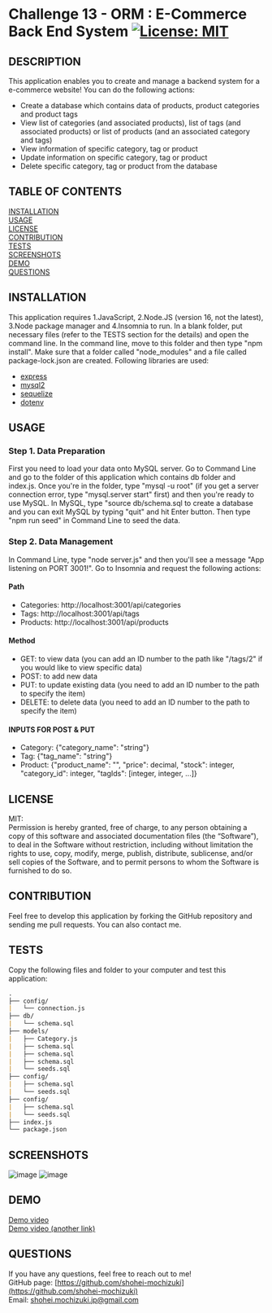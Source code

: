 # Challenge 13 - ORM : E-Commerce Back End System [![License: MIT](https://img.shields.io/badge/License-MIT-yellow.svg)](https://opensource.org/licenses/MIT)

## DESCRIPTION 
This application enables you to create and manage a backend system for a e-commerce website! You can do the following actions:
* Create a database which contains data of products, product categories and product tags 
* View list of categories (and associated products), list of tags (and associated products) or list of products (and an associated category and tags)
* View information of specific category, tag or product
* Update information on specific category, tag or product 
* Delete specific category, tag or product from the database

## TABLE OF CONTENTS
[INSTALLATION](#installation)<br>
[USAGE](#usage)<br>
[LICENSE](#license)<br>
[CONTRIBUTION](#contribution)<br>
[TESTS](#tests)<br>
[SCREENSHOTS](#screenshots)<br>
[DEMO](#demo)<br>
[QUESTIONS](#questions)

## INSTALLATION 
This application requires 1.JavaScript, 2.Node.JS (version 16, not the latest), 3.Node package manager and 4.Insomnia to run. In a blank folder, put necessary files (refer to the TESTS section for the details) and open the command line. In the command line, move to this folder and then type "npm install". Make sure that a folder called "node_modules" and a file called package-lock.json are created. Following libraries are used:
* [express](https://www.npmjs.com/package/express)
* [mysql2](https://www.npmjs.com/package/mysql2)
* [sequelize](https://www.npmjs.com/package/sequelize)
* [dotenv](https://www.npmjs.com/package/dotenv)

## USAGE 
### Step 1. Data Preparation 
First you need to load your data onto MySQL server. Go to Command Line and go to the folder of this application which contains db folder and index.js. Once you're in the folder, type "mysql -u root" (if you get a server connection error, type "mysql.server start" first) and then you're ready to use MySQL. In MySQL, type "source db/schema.sql to create a database and you can exit MySQL by typing "quit" and hit Enter button. Then type "npm run seed" in Command Line to seed the data.  

### Step 2. Data Management
In Command Line, type "node server.js" and then you'll see a message "App listening on PORT 3001!". Go to Insomnia and request the following actions:
#### Path
* Categories: http://localhost:3001/api/categories
* Tags: http://localhost:3001/api/tags
* Products: http://localhost:3001/api/products
#### Method
* GET: to view data (you can add an ID number to the path like "/tags/2" if you would like to view specific data)
* POST: to add new data 
* PUT: to update existing data (you need to add an ID number to the path to specify the item)
* DELETE: to delete data (you need to add an ID number to the path to specify the item)
#### INPUTS FOR POST & PUT
* Category: {"category_name": "string"}
* Tag: {"tag_name": "string"}
* Product: {"product_name": "", "price": decimal, "stock": integer, "category_id": integer, "tagIds": [integer, integer, ...]}

## LICENSE 
MIT:<br>
Permission is hereby granted, free of charge, to any person obtaining a copy of this
software and associated documentation files (the “Software”), to deal in the Software
without restriction, including without limitation the rights to use, copy, modify,
merge, publish, distribute, sublicense, and/or sell copies of the Software, and to 
permit persons to whom the Software is furnished to do so.

## CONTRIBUTION 
Feel free to develop this application by forking the GitHub repository and sending me pull requests. You can also contact me.

## TESTS 
Copy the following files and folder to your computer and test this application:
```md
.
├── config/
|   └── connection.js
├── db/
|   └── schema.sql
├── models/
|   ├── Category.js
|   ├── schema.sql
|   ├── schema.sql
|   ├── schema.sql
|   └── seeds.sql
├── config/
|   ├── schema.sql
|   └── seeds.sql
├── config/
|   ├── schema.sql
|   └── seeds.sql
├── index.js          
└── package.json
``` 

## SCREENSHOTS
![image](https://user-images.githubusercontent.com/121307266/219885075-c96eae61-6122-489e-9bc2-903f487dd004.png)
![image](https://user-images.githubusercontent.com/121307266/219885090-e8ccbcd4-892c-4942-b9ee-af84dd14e394.png)

## DEMO
[Demo video](https://drive.google.com/file/d/14S-iRzW-uj3V_bIrqswidJkC7BuBzU6N/view)<br>
[Demo video (another link)](https://watch.screencastify.com/v/u2AAt1kFMxkBHBiQj27U)

## QUESTIONS 
If you have any questions, feel free to reach out to me!<br>
GitHub page: [https://github.com/shohei-mochizuki](https://github.com/shohei-mochizuki)<br>
Email: [shohei.mochizuki.jp@gmail.com](mailto:shohei.mochizuki.jp@gmail.com)
